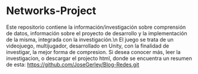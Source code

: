 # Networks-Project
Este repositorio contiene la información/investigación sobre comprensión de datos, información sobre el proyecto de desarrollo y la implementación de la misma, integrada con la investigación.\n
El juego se trata de un videojuego, multijugador, desarrollado en Unity, con la finalidad de investigar, la mejor forma de compresion. Si desea conocer más, leer la investigacion, o descargar el projecto html, donde se encuentra un resumen de esta: https://github.com/JoseGerley/Blog-Redes.git
